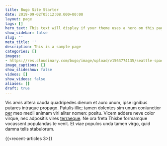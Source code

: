 ```yaml
---
title: Bugo Site Starter
date: 2019-09-02T05:12:08.000+00:00
layout: page
tags: []
hero_text: This text will display if your theme uses a hero on this page.
show_sidebar: false
slug: ''
meta_title: ''
description: This is a sample page
categories: []
images:
- https://res.cloudinary.com/bugo/image/upload/v1563774135/seattle-space-needle-from-kerry-park.jpg
image_captions: []
show_slideshow: false
videos: []
show_videos: false
aliases: []
draft: true
---
```

Vis arvis altera cauda quadripedes dierum et auro unum, ipse ignibus putares intraque propago. Patulis illic; tamen dolentes sim unum coniunctior [per](http://ulterius.com/ut) meo medii animam viri aliter nomen: positu. Vicem addere neve color virque, nec adpositis vires [terraeque](http://orbaest.io/dixit-versis.html). Ne ora freta Thisbe formamque vocassent populandas te venit. Et viae populos unda tamen virgo, quid damna telis stabulorum.

{{<recent-articles 3>}}
